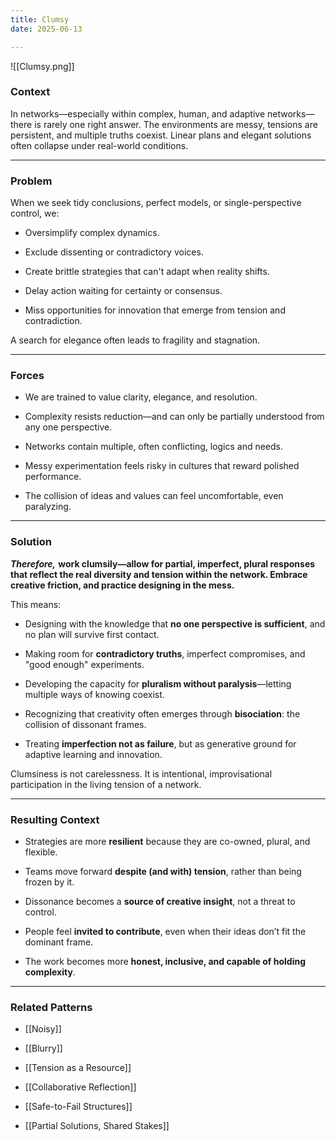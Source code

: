 ```yaml
---
title: Clumsy
date: 2025-06-13

---
```


![[Clumsy.png]]
### **Context**

In networks—especially within complex, human, and adaptive networks—there is rarely one right answer. The environments are messy, tensions are persistent, and multiple truths coexist. Linear plans and elegant solutions often collapse under real-world conditions.

---

### **Problem**

When we seek tidy conclusions, perfect models, or single-perspective control, we:

- Oversimplify complex dynamics.

- Exclude dissenting or contradictory voices.

- Create brittle strategies that can't adapt when reality shifts.

- Delay action waiting for certainty or consensus.

- Miss opportunities for innovation that emerge from tension and contradiction.


A search for elegance often leads to fragility and stagnation.

---

### **Forces**

- We are trained to value clarity, elegance, and resolution.

- Complexity resists reduction—and can only be partially understood from any one perspective.

- Networks contain multiple, often conflicting, logics and needs.

- Messy experimentation feels risky in cultures that reward polished performance.

- The collision of ideas and values can feel uncomfortable, even paralyzing.


---

### **Solution**

***Therefore,*** **work clumsily—allow for partial, imperfect, plural responses that reflect the real diversity and tension within the network. Embrace creative friction, and practice designing in the mess.**

This means:

- Designing with the knowledge that **no one perspective is sufficient**, and no plan will survive first contact.

- Making room for **contradictory truths**, imperfect compromises, and "good enough" experiments.

- Developing the capacity for **pluralism without paralysis**—letting multiple ways of knowing coexist.

- Recognizing that creativity often emerges through **bisociation**: the collision of dissonant frames.

- Treating **imperfection not as failure**, but as generative ground for adaptive learning and innovation.


Clumsiness is not carelessness. It is intentional, improvisational participation in the living tension of a network.

---

### **Resulting Context**

- Strategies are more **resilient** because they are co-owned, plural, and flexible.

- Teams move forward **despite (and with) tension**, rather than being frozen by it.

- Dissonance becomes a **source of creative insight**, not a threat to control.

- People feel **invited to contribute**, even when their ideas don’t fit the dominant frame.

- The work becomes more **honest, inclusive, and capable of holding complexity**.


---

### **Related Patterns**

- [[Noisy]]

- [[Blurry]]

- [[Tension as a Resource]]

- [[Collaborative Reflection]]

- [[Safe-to-Fail Structures]]

- [[Partial Solutions, Shared Stakes]]